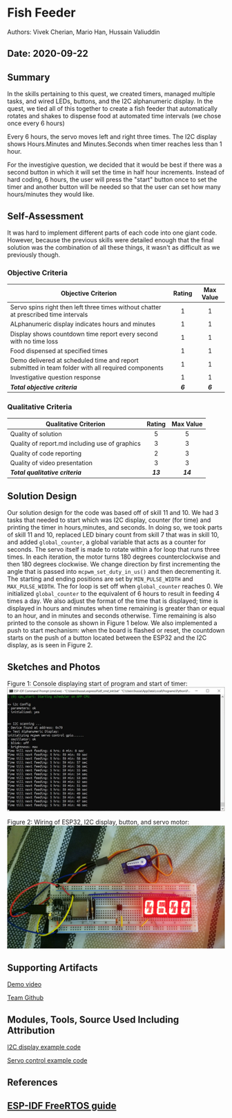 # Fish Feeder
Authors: Vivek Cherian, Mario Han, Hussain Valiuddin

Date: 2020-09-22
-----

## Summary

In the skills pertaining to this quest, we created timers, managed multiple tasks, and wired LEDs, buttons, and the I2C alphanumeric display. In the quest, we tied all of this together to create a fish feeder that automatically rotates and shakes to dispense food at automated time intervals (we chose once every 6 hours) 

Every 6 hours, the servo moves left and right three times. The I2C display shows Hours.Minutes and Minutes.Seconds when timer reaches less than 1 hour.

For the investigive question, we decided that it would be best if there was a second button in which it will set the time in half hour increments. Instead of hard coding, 6 hours, the user will press the "start" button once to set the timer and another button will be needed so that the user can set how many hours/minutes they would like.

## Self-Assessment

It was hard to implement different parts of each code into one giant code. However, because the previous skills were detailed enough that the final solution was the combination of all these things, it wasn't as difficult as we previously though.

### Objective Criteria

| Objective Criterion | Rating | Max Value  | 
|---------------------------------------------|:-----------:|:---------:|
| Servo spins right then left three times without chatter at prescribed time intervals | 1 |  1     | 
| ALphanumeric display indicates hours and minutes | 1 |  1     | 
| Display shows countdown time report every second with no time loss | 1 |  1     | 
| Food dispensed at specified times | 1 |  1     | 
| Demo delivered at scheduled time and report submitted in team folder with all required components | 1 |  1     | 
| Investigative question response | 1 |  1     | 
| ***Total objective criteria*** | ***6*** | ***6*** |


### Qualitative Criteria

| Qualitative Criterion | Rating | Max Value  | 
|---------------------------------------------|:-----------:|:---------:|
| Quality of solution | 5 |  5     | 
| Quality of report.md including use of graphics | 3  |  3     | 
| Quality of code reporting | 2  |  3     | 
| Quality of video presentation | 3 |  3     |
| ***Total qualitative criteria*** | ***13*** | ***14*** | 


## Solution Design

Our solution design for the code was based off of skill 11 and 10. We had 3 tasks that needed to start which was I2C display, counter (for time) and printing the timer in hours,minutes, and seconds. In doing so, we took parts of skill 11 and 10, replaced LED binary count from skill 7 that was in skill 10, and added ```global_counter```, a global variable that acts as a counter for seconds. The servo itself is made to rotate within a for loop that runs three times. In each iteration, the motor turns 180 degrees counterclockwise and then 180 degrees clockwise. We change direction by first incrementing the angle that is passed into ```mcpwm_set_duty_in_us()``` and then decrementing it. The starting and ending positions are set by ```MIN_PULSE_WIDTH``` and ```MAX_PULSE_WIDTH```. The for loop is set off when ```global_counter``` reaches 0.
We initialized ```global_counter``` to the equivalent of 6 hours to result in feeding 4 times a day. We also adjust the format of the time that is displayed; time is displayed in hours and minutes when time remaining is greater than or equal to an hour, and in minutes and seconds otherwise. Time remaining is also printed to the console as shown in Figure 1 below. We also implemented a push to start mechanism: when the board is flashed or reset, the countdown starts on the push of a button located between the ESP32 and the I2C display, as is seen in Figure 2.

## Sketches and Photos

Figure 1: Console displaying start of program and start of timer:
![console pic](images/console-output.jpg)

Figure 2: Wiring of ESP32, I2C display, button, and servo motor:
![breadboard](images/breadboard.jpg)


## Supporting Artifacts

[Demo video](https://drive.google.com/file/d/1g3_zGDu6H-xdC5ByHxcXcN8vJxZVtbuS/view?usp=sharing)

[Team Github](https://github.com/BU-EC444/Team2-Cherian-Han-Valiuddin/tree/master/quest-1)

## Modules, Tools, Source Used Including Attribution
[I2C display example code](https://github.com/BU-EC444/code-examples/tree/master/i2c-display)

[Servo control example code](https://github.com/espressif/esp-idf/tree/master/examples/peripherals/mcpwm/mcpwm_servo_control)

## References

[ESP-IDF FreeRTOS guide](https://docs.espressif.com/projects/esp-idf/en/latest/esp32/api-reference/system/freertos.html)
-----

